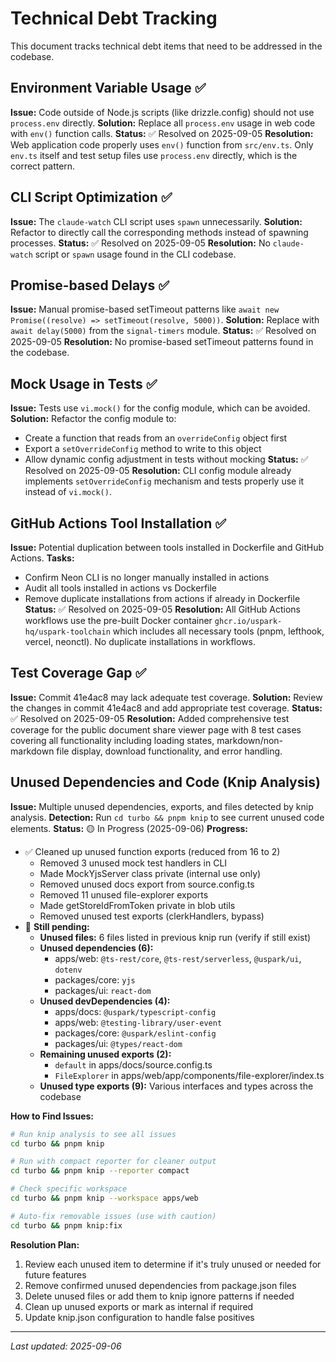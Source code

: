 # Technical Debt Tracking

This document tracks technical debt items that need to be addressed in the codebase.

## Environment Variable Usage ✅
**Issue:** Code outside of Node.js scripts (like drizzle.config) should not use `process.env` directly.
**Solution:** Replace all `process.env` usage in web code with `env()` function calls.
**Status:** ✅ Resolved on 2025-09-05
**Resolution:** Web application code properly uses `env()` function from `src/env.ts`. Only `env.ts` itself and test setup files use `process.env` directly, which is the correct pattern.

## CLI Script Optimization ✅
**Issue:** The `claude-watch` CLI script uses `spawn` unnecessarily.
**Solution:** Refactor to directly call the corresponding methods instead of spawning processes.
**Status:** ✅ Resolved on 2025-09-05
**Resolution:** No `claude-watch` script or `spawn` usage found in the CLI codebase.

## Promise-based Delays ✅
**Issue:** Manual promise-based setTimeout patterns like `await new Promise((resolve) => setTimeout(resolve, 5000))`.
**Solution:** Replace with `await delay(5000)` from the `signal-timers` module.
**Status:** ✅ Resolved on 2025-09-05
**Resolution:** No promise-based setTimeout patterns found in the codebase.

## Mock Usage in Tests ✅
**Issue:** Tests use `vi.mock()` for the config module, which can be avoided.
**Solution:** Refactor the config module to:
  - Create a function that reads from an `overrideConfig` object first
  - Export a `setOverrideConfig` method to write to this object
  - Allow dynamic config adjustment in tests without mocking
**Status:** ✅ Resolved on 2025-09-05
**Resolution:** CLI config module already implements `setOverrideConfig` mechanism and tests properly use it instead of `vi.mock()`.

## GitHub Actions Tool Installation ✅
**Issue:** Potential duplication between tools installed in Dockerfile and GitHub Actions.
**Tasks:**
  - Confirm Neon CLI is no longer manually installed in actions
  - Audit all tools installed in actions vs Dockerfile
  - Remove duplicate installations from actions if already in Dockerfile
**Status:** ✅ Resolved on 2025-09-05
**Resolution:** All GitHub Actions workflows use the pre-built Docker container `ghcr.io/uspark-hq/uspark-toolchain` which includes all necessary tools (pnpm, lefthook, vercel, neonctl). No duplicate installations in workflows.

## Test Coverage Gap ✅
**Issue:** Commit 41e4ac8 may lack adequate test coverage.
**Solution:** Review the changes in commit 41e4ac8 and add appropriate test coverage.
**Status:** ✅ Resolved on 2025-09-05
**Resolution:** Added comprehensive test coverage for the public document share viewer page with 8 test cases covering all functionality including loading states, markdown/non-markdown file display, download functionality, and error handling.

## Unused Dependencies and Code (Knip Analysis)
**Issue:** Multiple unused dependencies, exports, and files detected by knip analysis.
**Detection:** Run `cd turbo && pnpm knip` to see current unused code elements.
**Status:** 🟡 In Progress (2025-09-06)
**Progress:**
- ✅ Cleaned up unused function exports (reduced from 16 to 2)
  - Removed 3 unused mock test handlers in CLI
  - Made MockYjsServer class private (internal use only)
  - Removed unused docs export from source.config.ts
  - Removed 11 unused file-explorer exports
  - Made getStoreIdFromToken private in blob utils
  - Removed unused test exports (clerkHandlers, bypass)
- 🔴 **Still pending:**
  - **Unused files:** 6 files listed in previous knip run (verify if still exist)
  - **Unused dependencies (6):**
    - apps/web: `@ts-rest/core`, `@ts-rest/serverless`, `@uspark/ui`, `dotenv`
    - packages/core: `yjs`
    - packages/ui: `react-dom`
  - **Unused devDependencies (4):**
    - apps/docs: `@uspark/typescript-config`
    - apps/web: `@testing-library/user-event`
    - packages/core: `@uspark/eslint-config`
    - packages/ui: `@types/react-dom`
  - **Remaining unused exports (2):**
    - `default` in apps/docs/source.config.ts
    - `FileExplorer` in apps/web/app/components/file-explorer/index.ts
  - **Unused type exports (9):** Various interfaces and types across the codebase

**How to Find Issues:**
```bash
# Run knip analysis to see all issues
cd turbo && pnpm knip

# Run with compact reporter for cleaner output
cd turbo && pnpm knip --reporter compact

# Check specific workspace
cd turbo && pnpm knip --workspace apps/web

# Auto-fix removable issues (use with caution)
cd turbo && pnpm knip:fix
```

**Resolution Plan:**
1. Review each unused item to determine if it's truly unused or needed for future features
2. Remove confirmed unused dependencies from package.json files
3. Delete unused files or add them to knip ignore patterns if needed
4. Clean up unused exports or mark as internal if required
5. Update knip.json configuration to handle false positives

---

*Last updated: 2025-09-06*